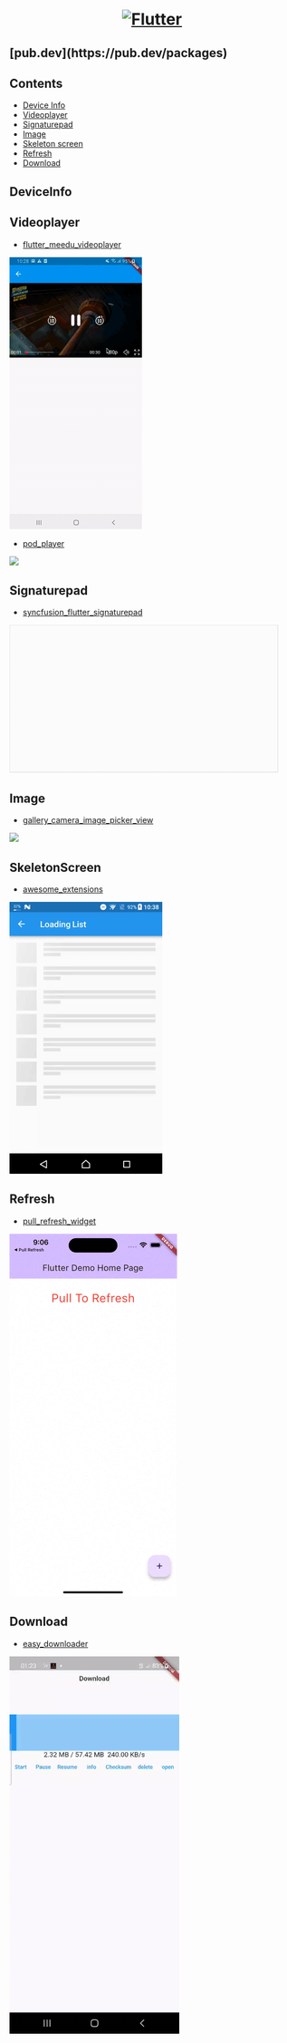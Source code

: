 <a href="https://flutter.dev/">
  <h1 align="center">
    <picture>
      <source media="(prefers-color-scheme: dark)" srcset="https://storage.googleapis.com/cms-storage-bucket/6e19fee6b47b36ca613f.png">
      <img alt="Flutter" src="https://storage.googleapis.com/cms-storage-bucket/c823e53b3a1a7b0d36a9.png">
    </picture>
  </h1>
</a>

<h2> [pub.dev](https://pub.dev/packages) </h2>

## Contents

- [Device Info](#deviceInfo)
- [Videoplayer](#videoplayer)
- [Signaturepad](#signaturepad)
- [Image](#image)
- [Skeleton screen](#skeletonScreen)
- [Refresh](#refresh)
- [Download](#download)

## DeviceInfo

## Videoplayer 

- [flutter_meedu_videoplayer](https://pub.dev/packages/flutter_meedu_videoplayer)

<img src="./image/q2.gif"/>

- [pod_player](https://pub.dev/packages/pod_player)

<img src="./image/pod_player.gif"/>


## Signaturepad

- [syncfusion_flutter_signaturepad](https://pub.dev/packages/syncfusion_flutter_signaturepad)

<img src='./image/signaturepad_overview.gif'/>

## Image

- [gallery_camera_image_picker_view](https://pub.dev/packages/gallery_camera_image_picker_view)

<img src='https://user-images.githubusercontent.com/55009858/178099543-d3b576d9-625c-426e-b627-9e48c2f65c17.gif'/>

## SkeletonScreen

- [awesome_extensions](https://pub.dev/packages/awesome_extensions)

<img src='./image/awesome_extensions.gif'/>

## Refresh

- [pull_refresh_widget](https://pub.dev/packages/pull_refresh_widget)

<img src='./image/pull_refresh.gif'/>

## Download

- [easy_downloader](https://pub.dev/packages/easy_downloader)

<img src='./image/easy_downloader.gif'/>